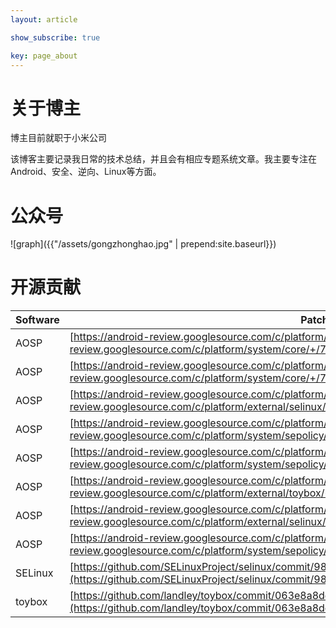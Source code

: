 ```yaml
---
layout: article

show_subscribe: true

key: page_about
---
```


# 关于博主

博主目前就职于小米公司

该博客主要记录我日常的技术总结，并且会有相应专题系统文章。我主要专注在Android、安全、逆向、Linux等方面。


# 公众号

 ![graph]({{"/assets/gongzhonghao.jpg" | prepend:site.baseurl}})

# 开源贡献

| Software | Patch
| - |- 
| AOSP | [https://android-review.googlesource.com/c/platform/system/core/+/709724](https://android-review.googlesource.com/c/platform/system/core/+/709724)
| AOSP | [https://android-review.googlesource.com/c/platform/system/core/+/715567](https://android-review.googlesource.com/c/platform/system/core/+/715567)
| AOSP | [https://android-review.googlesource.com/c/platform/external/selinux/+/736822](https://android-review.googlesource.com/c/platform/external/selinux/+/736822)
| AOSP | [https://android-review.googlesource.com/c/platform/system/sepolicy/+/826502](https://android-review.googlesource.com/c/platform/system/sepolicy/+/826502)
| AOSP | [https://android-review.googlesource.com/c/platform/system/sepolicy/+/827780](https://android-review.googlesource.com/c/platform/system/sepolicy/+/827780)
| AOSP | [https://android-review.googlesource.com/c/platform/external/toybox/+/941262](https://android-review.googlesource.com/c/platform/external/toybox/+/941262)
| AOSP | [https://android-review.googlesource.com/c/platform/external/selinux/+/948444](https://android-review.googlesource.com/c/platform/external/selinux/+/948444)
| AOSP | [https://android-review.googlesource.com/c/platform/system/sepolicy/+/1008771](https://android-review.googlesource.com/c/platform/system/sepolicy/+/1008771)
| SELinux | [https://github.com/SELinuxProject/selinux/commit/98a951fa76dfb25638cbbd6be7b8db8cf99bc0a1](https://github.com/SELinuxProject/selinux/commit/98a951fa76dfb25638cbbd6be7b8db8cf99bc0a1)
| toybox | [https://github.com/landley/toybox/commit/063e8a8deaa89ca35ce6795f216c870e2df0743d](https://github.com/landley/toybox/commit/063e8a8deaa89ca35ce6795f216c870e2df0743d)